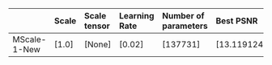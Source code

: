 |              | Scale   | Scale tensor   | Learning Rate   | Number of parameters   | Best PSNR            |
|:-------------|:--------|:---------------|:----------------|:-----------------------|:---------------------|
| MScale-1-New | [1.0]   | [None]         | [0.02]          | [137731]               | [13.119124174118042] |